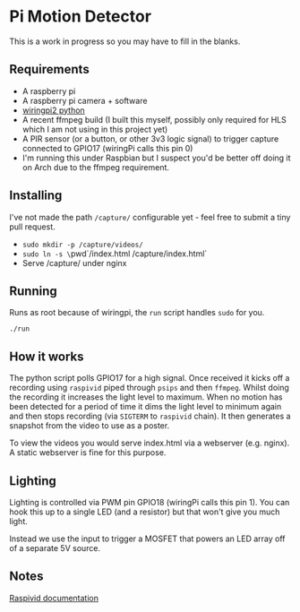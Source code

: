Pi Motion Detector
==================

This is a work in progress so you may have to fill in the blanks.

Requirements
------------

  * A raspberry pi
  * A raspberry pi camera + software
  * [wiringpi2 python](https://github.com/Gadgetoid/WiringPi2-Python)
  * A recent ffmpeg build (I built this myself, possibly only required
    for HLS which I am not using in this project yet)
  * A PIR sensor (or a button, or other 3v3 logic signal) to trigger
    capture connected to GPIO17 (wiringPi calls this pin 0)
  * I'm running this under Raspbian but I suspect you'd be better off
    doing it on Arch due to the ffmpeg requirement.

Installing
----------

I've not made the path `/capture/` configurable yet - feel free to
submit a tiny pull request.

  * `sudo mkdir -p /capture/videos/`
  * `sudo ln -s \`pwd\`/index.html /capture/index.html`
  * Serve /capture/ under nginx

Running
-------

Runs as root because of wiringpi, the `run` script handles `sudo` for
you.

`./run`

How it works
------------

The python script polls GPIO17 for a high signal. Once received it kicks
off a recording using `raspivid` piped through `psips` and then
`ffmpeg`. Whilst doing the recording it increases the light level to
maximum. When no motion has been detected for a period of time it dims
the light level to minimum again and then stops recording (via `SIGTERM`
to `raspivid` chain). It then generates a snapshot from the video to use
as a poster.

To view the videos you would serve index.html via a webserver (e.g.
nginx). A static webserver is fine for this purpose.

Lighting
--------

Lighting is controlled via PWM pin GPIO18 (wiringPi calls this pin 1).
You can hook this up to a single LED (and a resistor) but that won't
give you much light.

Instead we use the input to trigger a MOSFET that powers an LED array off
of a separate 5V source.

Notes
-----

[Raspivid documentation](http://www.raspberrypi.org/wp-content/uploads/2013/07/RaspiCam-Documentation.pdf)
